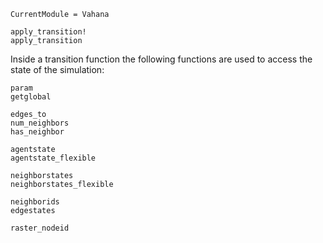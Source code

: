 ```@meta
CurrentModule = Vahana
```

```@docs
apply_transition!
apply_transition
```

Inside a transition function the following functions are used to access the state of the simulation:

```@docs
param
getglobal

edges_to
num_neighbors
has_neighbor

agentstate
agentstate_flexible

neighborstates
neighborstates_flexible

neighborids
edgestates

raster_nodeid
```

